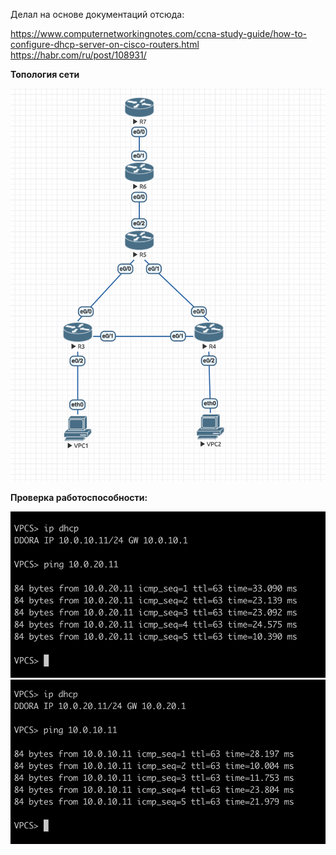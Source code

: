 Делал на основе документаций отсюда:

https://www.computernetworkingnotes.com/ccna-study-guide/how-to-configure-dhcp-server-on-cisco-routers.html
https://habr.com/ru/post/108931/

**Топология сети**

![image info](topology3.png)

**Проверка работоспособности:**

![image info](ping1.png)
![image info](ping2.png)

